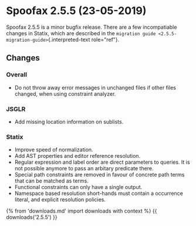 # Spoofax 2.5.5 (23-05-2019)

Spoofax 2.5.5 is a minor bugfix release. There are a few incompatiable
changes in Statix, which are described in the
`migration guide <2.5.5-migration-guide>`{.interpreted-text role="ref"}.

## Changes

### Overall

-   Do not throw away error messages in unchanged files if other files
    changed, when using constraint analyzer.

### JSGLR

-   Add missing location information on sublists.

### Statix

-   Improve speed of normalization.
-   Add AST properties and editor reference resolution.
-   Regular expression and label order are direct parameters to queries.
    It is not possible anymore to pass an arbitary predicate there.
-   Special path constraints are removed in favour of concrete path
    terms that can be matched as terms.
-   Functional constraints can only have a single output.
-   Namespace based resolution short-hands must contain a occurrence
    literal, and explicit resolution policies.

{% from 'downloads.md' import downloads with context %}
{{ downloads('2.5.5') }}
